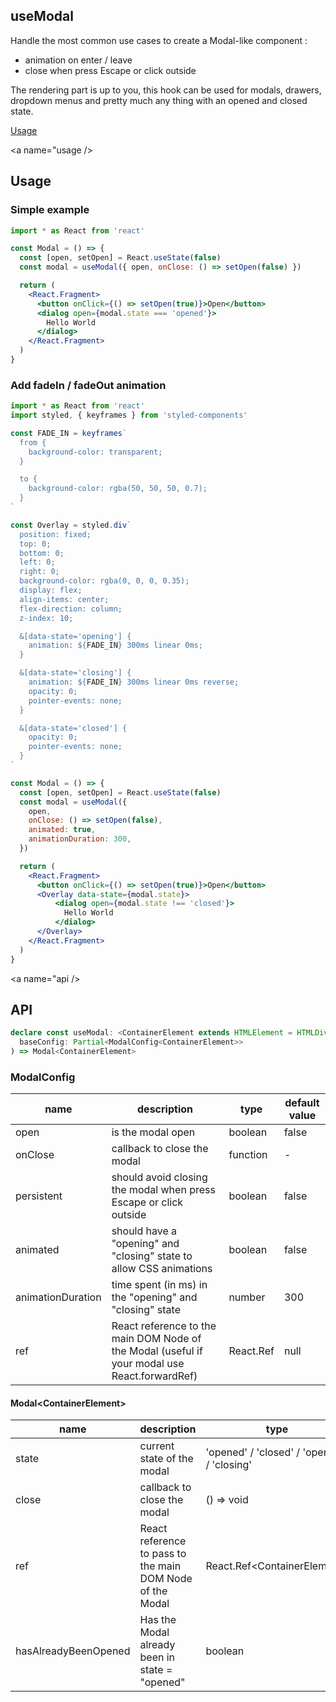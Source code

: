## useModal

Handle the most common use cases to create a Modal-like component :

- animation on enter / leave
- close when press Escape or click outside

The rendering part is up to you, this hook can be used for modals, drawers, dropdown menus and pretty much any thing with an opened and closed state.


[Usage](#usage)

<a name="usage />
## Usage

### Simple example

```jsx harmony
import * as React from 'react'

const Modal = () => {
  const [open, setOpen] = React.useState(false)
  const modal = useModal({ open, onClose: () => setOpen(false) })

  return (
    <React.Fragment>
      <button onClick={() => setOpen(true)}>Open</button>
      <dialog open={modal.state === 'opened'}>
        Hello World
      </dialog>
    </React.Fragment>
  )
}
```


### Add fadeIn / fadeOut animation

```jsx harmony
import * as React from 'react'
import styled, { keyframes } from 'styled-components'

const FADE_IN = keyframes`
  from {
    background-color: transparent;
  }

  to {
    background-color: rgba(50, 50, 50, 0.7);
  }
`

const Overlay = styled.div`
  position: fixed;
  top: 0;
  bottom: 0;
  left: 0;
  right: 0;
  background-color: rgba(0, 0, 0, 0.35);
  display: flex;
  align-items: center;
  flex-direction: column;
  z-index: 10;

  &[data-state='opening'] {
    animation: ${FADE_IN} 300ms linear 0ms;
  }

  &[data-state='closing'] {
    animation: ${FADE_IN} 300ms linear 0ms reverse;
    opacity: 0;
    pointer-events: none;
  }

  &[data-state='closed'] {
    opacity: 0;
    pointer-events: none;
  }
`

const Modal = () => {
  const [open, setOpen] = React.useState(false)
  const modal = useModal({
    open,
    onClose: () => setOpen(false),
    animated: true,
    animationDuration: 300,
  })

  return (
    <React.Fragment>
      <button onClick={() => setOpen(true)}>Open</button>
      <Overlay data-state={modal.state}>
          <dialog open={modal.state !== 'closed'}>
            Hello World
          </dialog>
      </Overlay>
    </React.Fragment>
  )
}
```

<a name="api />
## API

```typescript jsx
declare const useModal: <ContainerElement extends HTMLElement = HTMLDivElement>(
  baseConfig: Partial<ModalConfig<ContainerElement>>
) => Modal<ContainerElement>
```

### ModalConfig

| name | description | type | default value |
| --- | --- | --- | --- |
| open | is the modal open | boolean | false |
| onClose | callback to close the modal | function | - |
| persistent | should avoid closing the modal when press Escape or click outside | boolean | false |
| animated | should have a "opening" and "closing" state to allow CSS animations | boolean | false |
| animationDuration | time spent (in ms) in the "opening" and "closing" state | number | 300 |
| ref | React reference to the main DOM Node of the Modal (useful if your modal use React.forwardRef) | React.Ref | null | 

#### Modal\<ContainerElement\>

| name | description | type |
| --- | --- | --- |
| state | current state of the modal | 'opened' / 'closed' / 'opening' / 'closing' |
| close | callback to close the modal | () => void |
| ref | React reference to pass to the main DOM Node of the Modal | React.Ref\<ContainerElement\> |
| hasAlreadyBeenOpened | Has the Modal already been in state = "opened" | boolean |
